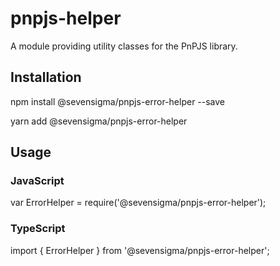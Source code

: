 # pnpjs-helper
A module providing utility classes for the PnPJS library.

## Installation
npm install @sevensigma/pnpjs-error-helper --save

yarn add @sevensigma/pnpjs-error-helper

## Usage

### JavaScript
var ErrorHelper = require('@sevensigma/pnpjs-error-helper');

### TypeScript
import { ErrorHelper } from '@sevensigma/pnpjs-error-helper';
